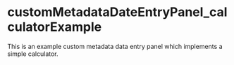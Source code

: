 # customMetadataDateEntryPanel_calculatorExample
This is an example custom metadata data entry panel which implements a simple calculator.
